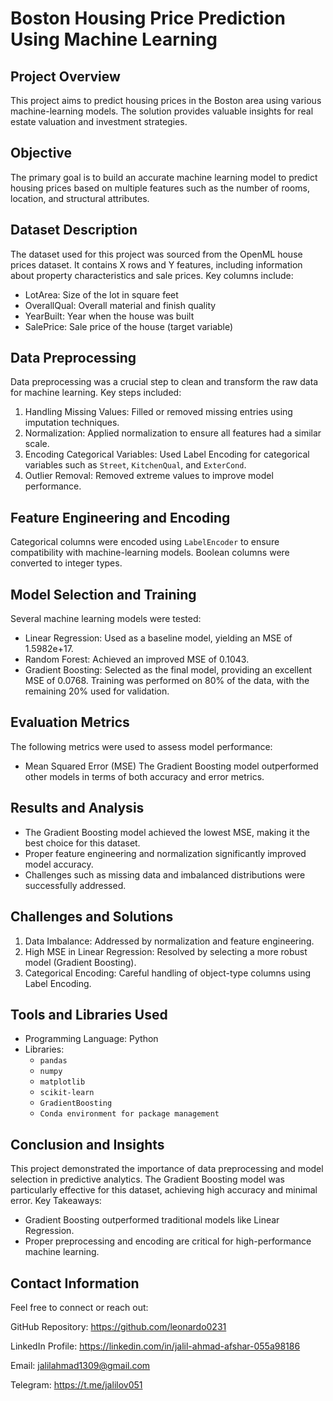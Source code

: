 # Boston Housing Price Prediction Using Machine Learning
## Project Overview
This project aims to predict housing prices in the Boston area using various machine-learning models. The solution provides valuable insights for real estate valuation and investment strategies.

## Objective
The primary goal is to build an accurate machine learning model to predict housing prices based on multiple features such as the number of rooms, location, and structural attributes.

## Dataset Description
The dataset used for this project was sourced from the OpenML house prices dataset. It contains X rows and Y features, including information about property characteristics and sale prices.
Key columns include:
- LotArea: Size of the lot in square feet
- OverallQual: Overall material and finish quality
- YearBuilt: Year when the house was built
- SalePrice: Sale price of the house (target variable)

## Data Preprocessing
Data preprocessing was a crucial step to clean and transform the raw data for machine learning. Key steps included:
1. Handling Missing Values: Filled or removed missing entries using imputation techniques.
2. Normalization: Applied normalization to ensure all features had a similar scale.
3. Encoding Categorical Variables: Used Label Encoding for categorical variables such as `Street`, `KitchenQual`, and `ExterCond`.
4.  Outlier Removal: Removed extreme values to improve model performance.

## Feature Engineering and Encoding
Categorical columns were encoded using `LabelEncoder` to ensure compatibility with machine-learning models. Boolean columns were converted to integer types.


## Model Selection and Training
Several machine learning models were tested:
- Linear Regression: Used as a baseline model, yielding an MSE of 1.5982e+17.
- Random Forest: Achieved an improved MSE of 0.1043.
- Gradient Boosting: Selected as the final model, providing an excellent MSE of 0.0768.
Training was performed on 80% of the data, with the remaining 20% used for validation.

## Evaluation Metrics
The following metrics were used to assess model performance:
- Mean Squared Error (MSE)
The Gradient Boosting model outperformed other models in terms of both accuracy and error metrics.

## Results and Analysis
- The Gradient Boosting model achieved the lowest MSE, making it the best choice for this dataset.
- Proper feature engineering and normalization significantly improved model accuracy.
- Challenges such as missing data and imbalanced distributions were successfully addressed.

## Challenges and Solutions
1. Data Imbalance: Addressed by normalization and feature engineering.
2. High MSE in Linear Regression: Resolved by selecting a more robust model (Gradient Boosting).
3. Categorical Encoding: Careful handling of object-type columns using Label Encoding.

## Tools and Libraries Used
- Programming Language: Python
- Libraries:
  - `pandas`
  - `numpy`
  - `matplotlib`
  - `scikit-learn`
  - `GradientBoosting`
  - `Conda environment for package management`

## Conclusion and Insights
This project demonstrated the importance of data preprocessing and model selection in predictive analytics. The Gradient Boosting model was particularly effective for this dataset, achieving high accuracy and minimal error.
Key Takeaways:
- Gradient Boosting outperformed traditional models like Linear Regression.
- Proper preprocessing and encoding are critical for high-performance machine learning.



## Contact Information
Feel free to connect or reach out:

GitHub Repository: https://github.com/leonardo0231 

LinkedIn Profile: https://linkedin.com/in/jalil-ahmad-afshar-055a98186

Email: jalilahmad1309@gmail.com

Telegram: https://t.me/jalilov051
